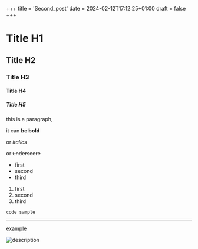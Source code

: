 +++
title = 'Second_post'
date = 2024-02-12T17:12:25+01:00
draft = false
+++

# Title H1
## Title H2
### Title H3
#### Title H4
##### Title H5

this is a paragraph, 

it can **be bold**

or *italics*

or ~~underscore~~
- first
- second 
- third 

1. first
2. second 
3. third

`code sample`

---

[example](https://example.com)

![description](/images/statictest.jpg "test")